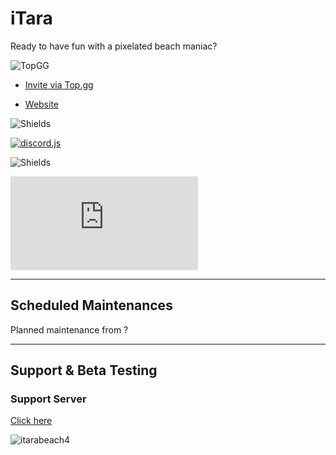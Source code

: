 # iTara
Ready to have fun with a pixelated beach maniac?

![TopGG](https://top.gg/api/widget/628998441992978482.svg)

- [Invite via Top.gg](https://top.gg/bot/628998441992978482)

- [Website](itarax.com)

![Shields](https://img.shields.io/badge/itara-pixel_mania-pink)

[![discord.js](https://img.shields.io/badge/Discord%20API%20%3C3-7289da)](https://discord.com/api)

![Shields](https://img.shields.io/badge/made_with-javascript-yellow?logo=javascript)

[![discord.js](https://img.shields.io/npm/v/discord.js)](https://www.npmjs.com/package/discord.js)

-------------------------
## Scheduled Maintenances
Planned maintenance from ?

-------------------------

## Support & Beta Testing
### Support Server
[Click here](https://discord.gg/5MsZY6uSu8)

![itarabeach4](https://github.com/user-attachments/assets/307ff7f3-c390-435b-bfb1-10bd61c8eea6)

